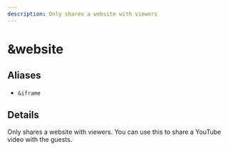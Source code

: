```yaml
---
description: Only shares a website with viewers
---
```


# \&website

## Aliases

* `&iframe`

## Details

Only shares a website with viewers. You can use this to share a YouTube video with the guests.

